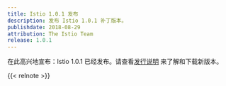```yaml
---
title: Istio 1.0.1 发布
description: 发布 Istio 1.0.1 补丁版本。
publishdate: 2018-08-29
attribution: The Istio Team
release: 1.0.1
---
```


在此高兴地宣布：Istio 1.0.1 已经发布。请查看[发行说明](/zh/about/notes/1.0.1/) 来了解和下载新版本。

{{< relnote >}}
